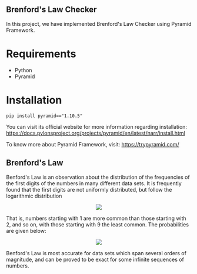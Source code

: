 ## Brenford's Law Checker

In this project, we have implemented Brenford's Law Checker using Pyramid Framework. 

# Requirements
- Python
- Pyramid
  
# Installation
`pip install pyramid=="1.10.5"`

You can visit its official website for more information regarding installation: https://docs.pylonsproject.org/projects/pyramid/en/latest/narr/install.html

To know more about Pyramid Framework, visit: https://trypyramid.com/

## Brenford's Law
Benford's Law is an observation about the distribution of the frequencies of the first digits of the numbers in many different data sets. It is frequently found that the first digits are not uniformly distributed, but follow the logarithmic distribution
<p align="center">
<img src="https://github.com/AnishMachamasi/Brenford-s-Law-Checker/blob/main/1.PNG">
</p>

That is, numbers starting with 1 are more common than those starting with 2, and so on, with those starting with 9 the least common. The probabilities are given below:
<p align="center">
<img src="https://github.com/AnishMachamasi/Brenford-s-Law-Checker/blob/main/2.PNG">
</p>

Benford's Law is most accurate for data sets which span several orders of magnitude, and can be proved to be exact for some infinite sequences of numbers.
